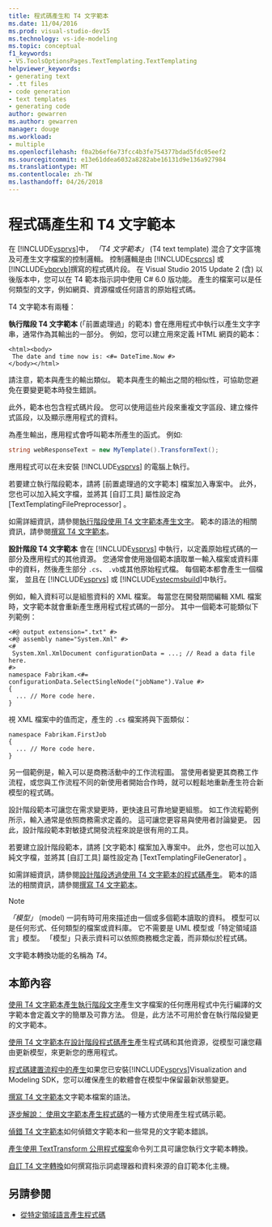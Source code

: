 ```yaml
---
title: 程式碼產生和 T4 文字範本
ms.date: 11/04/2016
ms.prod: visual-studio-dev15
ms.technology: vs-ide-modeling
ms.topic: conceptual
f1_keywords:
- VS.ToolsOptionsPages.TextTemplating.TextTemplating
helpviewer_keywords:
- generating text
- .tt files
- code generation
- text templates
- generating code
author: gewarren
ms.author: gewarren
manager: douge
ms.workload:
- multiple
ms.openlocfilehash: f0a2b6ef6e73fcc4b3fe754377bdad5fdc05eef2
ms.sourcegitcommit: e13e61ddea6032a8282abe16131d9e136a927984
ms.translationtype: MT
ms.contentlocale: zh-TW
ms.lasthandoff: 04/26/2018
---
```

# <a name="code-generation-and-t4-text-templates"></a>程式碼產生和 T4 文字範本
在 [!INCLUDE[vsprvs](../code-quality/includes/vsprvs_md.md)]中， *「T4 文字範本」* (T4 text template) 混合了文字區塊及可產生文字檔案的控制邏輯。 控制邏輯是由 [!INCLUDE[csprcs](../data-tools/includes/csprcs_md.md)] 或 [!INCLUDE[vbprvb](../code-quality/includes/vbprvb_md.md)]撰寫的程式碼片段。 在 Visual Studio 2015 Update 2 (含) 以後版本中，您可以在 T4 範本指示詞中使用 C# 6.0 版功能。 產生的檔案可以是任何類型的文字，例如網頁、資源檔或任何語言的原始程式碼。

 T4 文字範本有兩種：

 **執行階段 T4 文字範本** (「前置處理過」的範本) 會在應用程式中執行以產生文字字串，通常作為其輸出的一部分。
例如，您可以建立用來定義 HTML 網頁的範本：

```
<html><body>
 The date and time now is: <#= DateTime.Now #>
</body></html>
```

 請注意，範本與產生的輸出類似。 範本與產生的輸出之間的相似性，可協助您避免在要變更範本時發生錯誤。

 此外，範本也包含程式碼片段。 您可以使用這些片段來重複文字區段、建立條件式區段，以及顯示應用程式的資料。

 為產生輸出，應用程式會呼叫範本所產生的函式。 例如: 

```csharp
string webResponseText = new MyTemplate().TransformText();

```

 應用程式可以在未安裝 [!INCLUDE[vsprvs](../code-quality/includes/vsprvs_md.md)] 的電腦上執行。

 若要建立執行階段範本，請將 [前置處理過的文字範本]  檔案加入專案中。 此外，您也可以加入純文字檔，並將其 [自訂工具]  屬性設定為 [TextTemplatingFilePreprocessor] 。

 如需詳細資訊，請參閱[執行階段使用 T4 文字範本產生文字](../modeling/run-time-text-generation-with-t4-text-templates.md)。 範本的語法的相關資訊，請參閱[撰寫 T4 文字範本](../modeling/writing-a-t4-text-template.md)。

 **設計階段 T4 文字範本** 會在 [!INCLUDE[vsprvs](../code-quality/includes/vsprvs_md.md)] 中執行，以定義原始程式碼的一部分及應用程式的其他資源。
您通常會使用幾個範本讀取單一輸入檔案或資料庫中的資料，然後產生部分 `.cs`、 `.vb`或其他原始程式檔。 每個範本都會產生一個檔案， 並且在 [!INCLUDE[vsprvs](../code-quality/includes/vsprvs_md.md)] 或 [!INCLUDE[vstecmsbuild](../extensibility/internals/includes/vstecmsbuild_md.md)]中執行。

 例如，輸入資料可以是組態資料的 XML 檔案。 每當您在開發期間編輯 XML 檔案時，文字範本就會重新產生應用程式程式碼的一部分。 其中一個範本可能類似下列範例：

```
<#@ output extension=".txt" #>
<#@ assembly name="System.Xml" #>
<#
 System.Xml.XmlDocument configurationData = ...; // Read a data file here.
#>
namespace Fabrikam.<#= configurationData.SelectSingleNode("jobName").Value #>
{
  ... // More code here.
}

```

 視 XML 檔案中的值而定，產生的 `.cs` 檔案將與下面類似：

```
namespace Fabrikam.FirstJob
{
  ... // More code here.
}
```

 另一個範例是，輸入可以是商務活動中的工作流程圖。 當使用者變更其商務工作流程，或您與工作流程不同的新使用者開始合作時，就可以輕鬆地重新產生符合新模型的程式碼。

 設計階段範本可讓您在需求變更時，更快速且可靠地變更組態。 如工作流程範例所示，輸入通常是依照商務需求定義的。 這可讓您更容易與使用者討論變更。 因此，設計階段範本對敏捷式開發流程來說是很有用的工具。

 若要建立設計階段範本，請將 [文字範本]  檔案加入專案中。 此外，您也可以加入純文字檔，並將其 [自訂工具]  屬性設定為 [TextTemplatingFileGenerator] 。

 如需詳細資訊，請參閱[設計階段透過使用 T4 文字範本的程式碼產生](../modeling/design-time-code-generation-by-using-t4-text-templates.md)。 範本的語法的相關資訊，請參閱[撰寫 T4 文字範本](../modeling/writing-a-t4-text-template.md)。

> [!NOTE]
>  *「模型」* (model) 一詞有時可用來描述由一個或多個範本讀取的資料。 模型可以是任何形式、任何類型的檔案或資料庫。 它不需要是 UML 模型或「特定領域語言」模型。 「模型」只表示資料可以依照商務概念定義，而非類似於程式碼。

 文字範本轉換功能的名稱為 *T4*。

## <a name="in-this-section"></a>本節內容
 [使用 T4 文字範本產生執行階段文字](../modeling/run-time-text-generation-with-t4-text-templates.md)產生文字檔案的任何應用程式中先行編譯的文字範本會定義文字的簡單及可靠方法。 但是，此方法不可用於會在執行階段變更的文字範本。

 [使用 T4 文字範本在設計階段程式碼產生](../modeling/design-time-code-generation-by-using-t4-text-templates.md)產生程式碼和其他資源，從模型可讓您藉由更新模型，來更新您的應用程式。

 [程式碼建置流程中的產生](../modeling/code-generation-in-a-build-process.md)如果您已安裝[!INCLUDE[vsprvs](../code-quality/includes/vsprvs_md.md)]Visualization and Modeling SDK，您可以確保產生的軟體會在模型中保留最新狀態變更。

 [撰寫 T4 文字範本](../modeling/writing-a-t4-text-template.md)文字範本檔案的語法。

 [逐步解說： 使用文字範本產生程式碼](../modeling/walkthrough-generating-code-by-using-text-templates.md)的一種方式使用產生程式碼示範。

 [偵錯 T4 文字範本](../modeling/debugging-a-t4-text-template.md)如何偵錯文字範本和一些常見的文字範本錯誤。

 [產生使用 TextTransform 公用程式檔案](../modeling/generating-files-with-the-texttransform-utility.md)命令列工具可讓您執行文字範本轉換。

 [自訂 T4 文字轉換](../modeling/customizing-t4-text-transformation.md)如何撰寫指示詞處理器和資料來源的自訂範本化主機。

## <a name="see-also"></a>另請參閱

- [從特定領域語言產生程式碼](../modeling/generating-code-from-a-domain-specific-language.md)